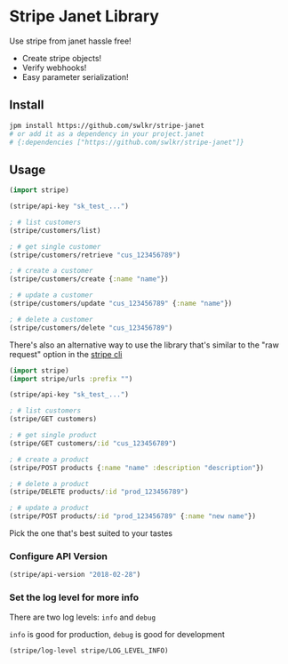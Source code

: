 # Stripe Janet Library

Use stripe from janet hassle free!

- Create stripe objects!
- Verify webhooks!
- Easy parameter serialization!

## Install

```sh
jpm install https://github.com/swlkr/stripe-janet
# or add it as a dependency in your project.janet
# {:dependencies ["https://github.com/swlkr/stripe-janet"]}
```

## Usage

```clojure
(import stripe)

(stripe/api-key "sk_test_...")

; # list customers
(stripe/customers/list)

; # get single customer
(stripe/customers/retrieve "cus_123456789")

; # create a customer
(stripe/customers/create {:name "name"})

; # update a customer
(stripe/customers/update "cus_123456789" {:name "name"})

; # delete a customer
(stripe/customers/delete "cus_123456789")
```

There's also an alternative way to use the library that's similar to the "raw request" option in the [stripe cli](https://stripe.com/docs/stripe-cli)

```clojure
(import stripe)
(import stripe/urls :prefix "")

(stripe/api-key "sk_test_...")

; # list customers
(stripe/GET customers)

; # get single product
(stripe/GET customers/:id "cus_123456789")

; # create a product
(stripe/POST products {:name "name" :description "description"})

; # delete a product
(stripe/DELETE products/:id "prod_123456789")

; # update a product
(stripe/POST products/:id "prod_123456789" {:name "new name"})
```

Pick the one that's best suited to your tastes

### Configure API Version

```clojure
(stripe/api-version "2018-02-28")
```

### Set the log level for more info

There are two log levels: `info` and `debug`

`info` is good for production, `debug` is good for development

```clojure
(stripe/log-level stripe/LOG_LEVEL_INFO)
```
